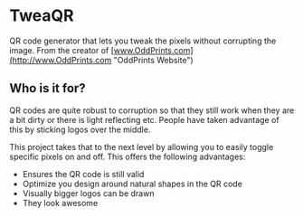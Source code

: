 TweaQR
======

QR code generator that lets you tweak the pixels without corrupting the image.
From the creator of [www.OddPrints.com](http://www.OddPrints.com "OddPrints Website")


Who is it for?
--------------

QR codes are quite robust to corruption so that they still work when they are a bit dirty or there is light reflecting etc. People have taken advantage of this by sticking logos over the middle.

This project takes that to the next level by allowing you to easily toggle specific pixels on and off. This offers the following advantages:

* Ensures the QR code is still valid
* Optimize you design around natural shapes in the QR code
* Visually bigger logos can be drawn
* They look awesome
